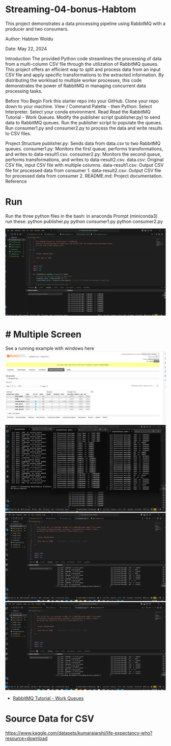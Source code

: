 # Streaming-04-bonus-Habtom

This project demonstrates a data processing pipeline using RabbitMQ with a producer and two consumers.

Author: Habtom Woldu

Date: May 22, 2024

Introduction
The provided Python code streamlines the processing of data from a multi-column CSV file through the utilization of RabbitMQ queues. This project offers an efficient way to split and process data from an input CSV file and apply specific transformations to the extracted information. By distributing the workload to multiple worker processes, this code demonstrates the power of RabbitMQ in managing concurrent data processing tasks.

Before You Begin
Fork this starter repo into your GitHub.
Clone your repo down to your machine.
View / Command Palette - then Python: Select Interpreter.
Select your conda environment.
Read
Read the RabbitMQ Tutorial - Work Queues.
Modify the publisher script (publisher.py) to send data to RabbitMQ queues.
Run the publisher script to populate the queues.
Run consumer1.py and consumer2.py to process the data and write results to CSV files.

Project Structure
publisher.py: Sends data from data.csv to two RabbitMQ queues.
consumer1.py: Monitors the first queue, performs transformations, and writes to data-result1.csv.
consumer2.py: Monitors the second queue, performs transformations, and writes to data-result2.csv.
data.csv: Original CSV file, input CSV file with multiple columns.
data-result1.csv: Output CSV file for processed data from consumer 1.
data-result2.csv: Output CSV file for processed data from consumer 2.
README.md: Project documentation.
Reference

# Run 

Run the three python files in the bash: in anaconda Prompt (miniconda3) run these:
python publisher.py
python consumer1.py
python consumer2.py

![alt text](image-1.png)
# # Multiple Screen

See a running example with windows here
![alt text](image-2.png)
![alt text](image-3.png)
![alt text](image-4.png)
![alt text](image-4.png)


- [RabbitMQ Tutorial - Work Queues](https://www.rabbitmq.com/tutorials/tutorial-two-python.html)


# Source Data for CSV 
https://www.kaggle.com/datasets/kumarajarshi/life-expectancy-who?resource=download
